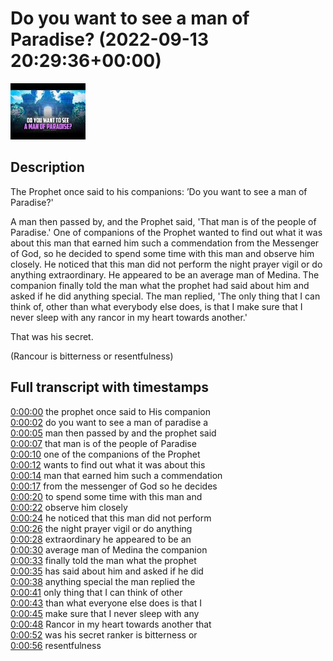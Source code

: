 # Do you want to see a man of Paradise? (2022-09-13 20:29:36+00:00)

![alt Do you want to see a man of Paradise?](SPLd1iCHxd8.jpg "Do you want to see a man of Paradise?")

## Description

The Prophet once said to his companions: ’Do you want to see a man of Paradise?'

A man then passed by, and the Prophet said, 'That man is of the people of Paradise.' One of companions of the Prophet wanted to find out what it was about this man that earned him such a commendation from the Messenger of God, so he decided to spend some time with this man and observe him closely. He noticed that this man did not perform the night prayer vigil or do anything extraordinary. He appeared to be an average man of Medina. The companion finally told the man what the prophet had said about him and asked if he did anything special. The man replied, 'The only thing that I can think of, other than what everybody else does, is that I make sure that I never sleep with any rancor in my heart towards another.'

That was his secret.

(Rancour is bitterness or resentfulness)



## Full transcript with timestamps

[0:00:00](https://youtu.be/SPLd1iCHxd8?t=0) the prophet once said to His companion  
[0:00:02](https://youtu.be/SPLd1iCHxd8?t=2) do you want to see a man of paradise a  
[0:00:05](https://youtu.be/SPLd1iCHxd8?t=5) man then passed by and the prophet said  
[0:00:07](https://youtu.be/SPLd1iCHxd8?t=7) that man is of the people of Paradise  
[0:00:10](https://youtu.be/SPLd1iCHxd8?t=10) one of the companions of the Prophet  
[0:00:12](https://youtu.be/SPLd1iCHxd8?t=12) wants to find out what it was about this  
[0:00:14](https://youtu.be/SPLd1iCHxd8?t=14) man that earned him such a commendation  
[0:00:17](https://youtu.be/SPLd1iCHxd8?t=17) from the messenger of God so he decides  
[0:00:20](https://youtu.be/SPLd1iCHxd8?t=20) to spend some time with this man and  
[0:00:22](https://youtu.be/SPLd1iCHxd8?t=22) observe him closely  
[0:00:24](https://youtu.be/SPLd1iCHxd8?t=24) he noticed that this man did not perform  
[0:00:26](https://youtu.be/SPLd1iCHxd8?t=26) the night prayer vigil or do anything  
[0:00:28](https://youtu.be/SPLd1iCHxd8?t=28) extraordinary he appeared to be an  
[0:00:30](https://youtu.be/SPLd1iCHxd8?t=30) average man of Medina the companion  
[0:00:33](https://youtu.be/SPLd1iCHxd8?t=33) finally told the man what the prophet  
[0:00:35](https://youtu.be/SPLd1iCHxd8?t=35) has said about him and asked if he did  
[0:00:38](https://youtu.be/SPLd1iCHxd8?t=38) anything special the man replied the  
[0:00:41](https://youtu.be/SPLd1iCHxd8?t=41) only thing that I can think of other  
[0:00:43](https://youtu.be/SPLd1iCHxd8?t=43) than what everyone else does is that I  
[0:00:45](https://youtu.be/SPLd1iCHxd8?t=45) make sure that I never sleep with any  
[0:00:48](https://youtu.be/SPLd1iCHxd8?t=48) Rancor in my heart towards another that  
[0:00:52](https://youtu.be/SPLd1iCHxd8?t=52) was his secret ranker is bitterness or  
[0:00:56](https://youtu.be/SPLd1iCHxd8?t=56) resentfulness  
